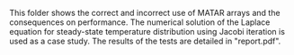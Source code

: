 This folder shows the correct and incorrect use of MATAR arrays and the consequences on performance. The numerical solution of the Laplace equation for steady-state temperature distribution using Jacobi iteration is used as a case study. The results of the tests are detailed in "report.pdf".